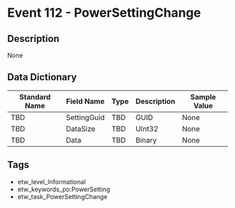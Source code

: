 # Event 112 - PowerSettingChange

## Description
None

## Data Dictionary
|Standard Name|Field Name|Type|Description|Sample Value|
|---|---|---|---|---|
|TBD|SettingGuid|TBD|GUID|None|None|
|TBD|DataSize|TBD|UInt32|None|None|
|TBD|Data|TBD|Binary|None|None|

## Tags
* etw_level_Informational
* etw_keywords_po:PowerSetting
* etw_task_PowerSettingChange